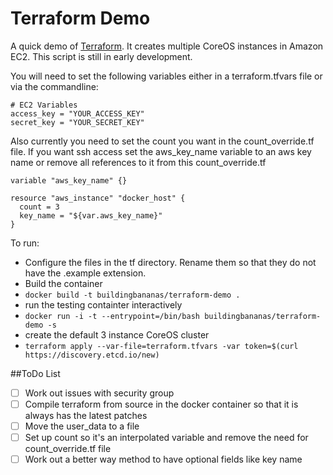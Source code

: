 # Terraform Demo

A quick demo of [Terraform](http://www.terraform.io/). It creates multiple CoreOS instances in Amazon EC2. This script is still in early development.

You will need to set the following variables either in a terraform.tfvars file or via the commandline:
```
# EC2 Variables
access_key = "YOUR_ACCESS_KEY"
secret_key = "YOUR_SECRET_KEY"
```

Also currently you need to set the count you want in the count_override.tf file. If you want ssh access set the aws_key_name variable to an aws key name or remove all references to it from this count_override.tf

```
variable "aws_key_name" {}

resource "aws_instance" "docker_host" {
  count = 3
  key_name = "${var.aws_key_name}"
}
```

To run:
 - Configure the files in the tf directory. Rename them so that they do not have the .example extension.
 - Build the container
  - ```docker build -t buildingbananas/terraform-demo .```
 - run the testing containter interactively
  - ```docker run -i -t --entrypoint=/bin/bash buildingbananas/terraform-demo -s```
 - create the default 3 instance CoreOS cluster
  - ```terraform apply --var-file=terraform.tfvars -var token=$(curl https://discovery.etcd.io/new)```


##ToDo List
- [ ] Work out issues with security group
- [ ] Compile terraform from source in the docker container so that it is always has the latest patches
- [ ] Move the user_data to a file
- [ ] Set up count so it's an interpolated variable and remove the need for count_override.tf file
- [ ] Work out a better way method to have optional fields like key name
